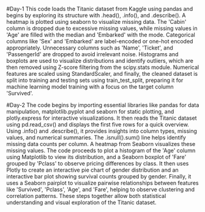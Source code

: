 #Day-1
This code loads the Titanic dataset from Kaggle using pandas and begins by exploring its structure with .head(), .info(), and .describe(). A heatmap is plotted using seaborn to visualize missing data. The 'Cabin' column is dropped due to excessive missing values, while missing values in 'Age' are filled with the median and 'Embarked' with the mode. Categorical columns like 'Sex' and 'Embarked' are label-encoded or one-hot encoded appropriately. Unnecessary columns such as 'Name', 'Ticket', and 'PassengerId' are dropped to avoid irrelevant noise. Histograms and boxplots are used to visualize distributions and identify outliers, which are then removed using Z-score filtering from the scipy.stats module. Numerical features are scaled using StandardScaler, and finally, the cleaned dataset is split into training and testing sets using train_test_split, preparing it for machine learning model training with a focus on the target column 'Survived'.




#Day-2
The code begins by importing essential libraries like pandas for data manipulation, matplotlib.pyplot and seaborn for static plotting, and plotly.express for interactive visualizations. It then reads the Titanic dataset using pd.read_csv() and displays the first five rows for a quick overview. Using .info() and .describe(), it provides insights into column types, missing values, and numerical summaries. The .isnull().sum() line helps identify missing data counts per column. A heatmap from Seaborn visualizes these missing values. The code proceeds to plot a histogram of the 'Age' column using Matplotlib to view its distribution, and a Seaborn boxplot of 'Fare' grouped by 'Pclass' to observe pricing differences by class. It then uses Plotly to create an interactive pie chart of gender distribution and an interactive bar plot showing survival counts grouped by gender. Finally, it uses a Seaborn pairplot to visualize pairwise relationships between features like 'Survived', 'Pclass', 'Age', and 'Fare', helping to observe clustering and correlation patterns. These steps together allow both statistical understanding and visual exploration of the Titanic dataset.
